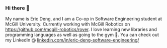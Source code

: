 ### Hi there 👋

My name is Eric Deng, and I am a Co-op in Software Engineering student at McGill University.
Currently working with McGill Robotics on https://github.com/mcgill-robotics/rover.
I love learning new libraries and programming languages as well as going to the gym 💪.
You can check out my LinkedIn @ [linkedin.com/in/eric-deng-software-engineering/](https://www.linkedin.com/in/eric-deng-software-engineering/)

<!--[![Anurag's github stats](https://github-readme-stats.vercel.app/api?username=Lawnless1)](https://github.com/anuraghazra/github-readme-stats)
<!--
**Lawnless1/Lawnless1** is a ✨ _special_ ✨ repository because its `README.md` (this file) appears on your GitHub profile.

Here are some ideas to get you started:

- 🔭 I’m currently working on ...
- 🌱 I’m currently learning ...
- 👯 I’m looking to collaborate on ...
- 🤔 I’m looking for help with ...
- 💬 Ask me about ...
- 📫 How to reach me: ...
- 😄 Pronouns: ...
- ⚡ Fun fact: ...
-->
